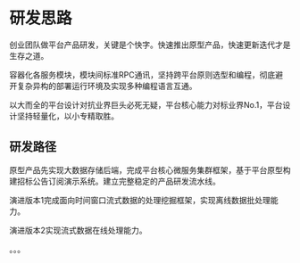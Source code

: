 # 研发思路

创业团队做平台产品研发，关键是个快字。快速推出原型产品，快速更新迭代才是生存之道。

容器化各服务模块，模块间标准RPC通讯，坚持跨平台原则选型和编程，彻底避开复杂异构的部署运行环境及实现多种编程语言互通。

以大而全的平台设计对抗业界巨头必死无疑，平台核心能力对标业界No.1，平台设计坚持轻量化，以小专精取胜。

## 研发路径

原型产品先实现大数据存储后端，完成平台核心微服务集群框架，基于平台原型构建招标公告订阅演示系统。建立完整稳定的产品研发流水线。

演进版本1完成面向时间窗口流式数据的处理挖掘框架，实现离线数据批处理能力。

演进版本2实现流式数据在线处理能力。

。。。

